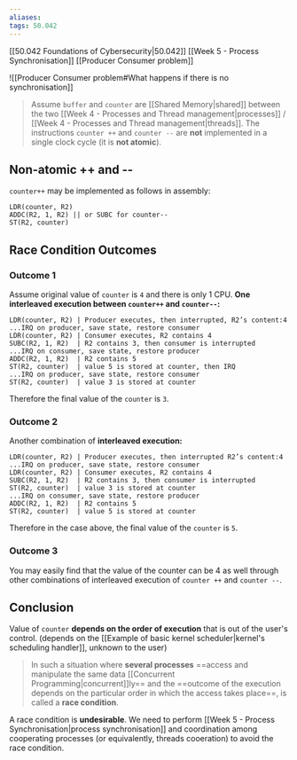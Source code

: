 ```yaml
---
aliases:
tags: 50.042
---
```

[[50.042 Foundations of Cybersecurity|50.042]]
[[Week 5 - Process Synchronisation]]
[[Producer Consumer problem]]

![[Producer Consumer problem#What happens if there is no synchronisation]]

> Assume `buffer` and `counter` are [[Shared Memory|shared]] between the two [[Week 4 - Processes and Thread management|processes]] / [[Week 4 - Processes and Thread management|threads]]. The instructions `counter ++` and `counter --` are **not** implemented in a single clock cycle (it is **not atomic**).

## Non-atomic ++ and --
`counter++` may be implemented as follows in assembly:
```armasm
LDR(counter, R2)
ADDC(R2, 1, R2) || or SUBC for counter--
ST(R2, counter)
```

## Race Condition Outcomes
### Outcome 1
Assume original value of `counter` is `4` and there is only 1 CPU.
**One interleaved execution between `counter++` and `counter--`:**
```armasm
LDR(counter, R2) | Producer executes, then interrupted, R2’s content:4
...IRQ on producer, save state, restore consumer
LDR(counter, R2) | Consumer executes, R2 contains 4
SUBC(R2, 1, R2)  | R2 contains 3, then consumer is interrupted
...IRQ on consumer, save state, restore producer
ADDC(R2, 1, R2)  | R2 contains 5 
ST(R2, counter)  | value 5 is stored at counter, then IRQ
...IRQ on producer, save state, restore consumer 
ST(R2, counter)  | value 3 is stored at counter
```

Therefore the final value of the `counter` is `3`.

### Outcome 2
Another combination of **interleaved execution:**
```armasm
LDR(counter, R2) | Producer executes, then interrupted R2’s content:4
...IRQ on producer, save state, restore consumer
LDR(counter, R2) | Consumer executes, R2 contains 4
SUBC(R2, 1, R2)  | R2 contains 3, then consumer is interrupted
ST(R2, counter)  | value 3 is stored at counter
...IRQ on consumer, save state, restore producer
ADDC(R2, 1, R2)  | R2 contains 5 
ST(R2, counter)  | value 5 is stored at counter
```

Therefore in the case above, the final value of the `counter` is `5`.

### Outcome 3
You may easily find that the value of the counter can be 4 as well through other combinations of interleaved execution of `counter ++` and `counter --`.

## Conclusion
Value of `counter` **depends on the order of execution** that is out of the user's control.
(depends on the [[Example of basic kernel scheduler|kernel's scheduling handler]], unknown to the user)

> In such a situation where **several processes** ==access and manipulate the same data [[Concurrent Programming|concurrent]]ly== and the ==outcome of the execution depends on the particular order in which the access takes place==, is called a **race condition**.

A race condition is **undesirable**. We need to perform [[Week 5 - Process Synchronisation|process synchronisation]] and coordination among cooperating processes (or equivalently, threads cooeration) to avoid the race condition.